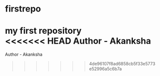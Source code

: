 # firstrepo

my first repository
<br>
<<<<<<< HEAD
Author - Akanksha
=======
Author - Akanksha 
>>>>>>> 4de96107f8ad6858cb5f33e5773e52996a5c6b7a
